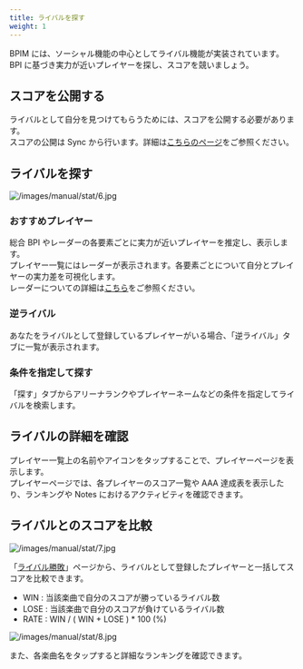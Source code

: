 ```yaml
---
title: ライバルを探す
weight: 1
---
```


BPIM には、ソーシャル機能の中心としてライバル機能が実装されています。  
BPI に基づき実力が近いプレイヤーを探し、スコアを競いましょう。

## スコアを公開する

ライバルとして自分を見つけてもらうためには、スコアを公開する必要があります。  
スコアの公開は Sync から行います。詳細は[こちらのページ](/docs/social/sync/)をご参照ください。

## ライバルを探す

![/images/manual/stat/6.jpg](/images/manual/stat/6.jpg)

### おすすめプレイヤー

総合 BPI やレーダーの各要素ごとに実力が近いプレイヤーを推定し、表示します。  
プレイヤー一覧にはレーダーが表示されます。各要素ごとについて自分とプレイヤーの実力差を可視化します。  
レーダーについての詳細は[こちら](/docs/manage/stats/)をご参照ください。

### 逆ライバル

あなたをライバルとして登録しているプレイヤーがいる場合、「逆ライバル」タブに一覧が表示されます。

### 条件を指定して探す

「探す」タブからアリーナランクやプレイヤーネームなどの条件を指定してライバルを検索します。

## ライバルの詳細を確認

プレイヤー一覧上の名前やアイコンをタップすることで、プレイヤーページを表示します。  
プレイヤーページでは、各プレイヤーのスコア一覧や AAA 達成表を表示したり、ランキングや Notes におけるアクティビティを確認できます。

## ライバルとのスコアを比較

![/images/manual/stat/7.jpg](/images/manual/stat/7.jpg)

「[ライバル勝敗](https://bpi.poyashi.me/rivalCompare)」ページから、ライバルとして登録したプレイヤーと一括してスコアを比較できます。

- WIN : 当該楽曲で自分のスコアが勝っているライバル数
- LOSE : 当該楽曲で自分のスコアが負けているライバル数
- RATE : WIN / ( WIN + LOSE )  * 100 (%)

![/images/manual/stat/8.jpg](/images/manual/stat/8.jpg)

また、各楽曲名をタップすると詳細なランキングを確認できます。


